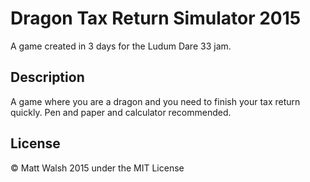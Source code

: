 # Dragon Tax Return Simulator 2015

A game created in 3 days for the Ludum Dare 33 jam.

## Description

A game where you are a dragon and you need to finish your tax return quickly. Pen and paper and calculator recommended.

## License

© Matt Walsh 2015 under the MIT License